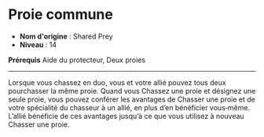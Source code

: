 # Proie commune

 * **Nom d'origine** : Shared Prey
 * **Niveau** : 14


<p><strong>Prérequis</strong> Aide du protecteur, Deux proies</p>
<hr>
<p>Lorsque vous chassez en duo, vous et votre allié pouvez tous deux pourchasser la même proie. Quand vous Chassez une proie et désignez une seule proie, vous pouvez conférer les avantages de Chasser une proie et de votre spécialité du chasseur à un allié, en plus d’en bénéficier vous‑même. L’allié bénéficie de ces avantages jusqu’à ce que vous utilisez à nouveau Chasser une proie.</p>
